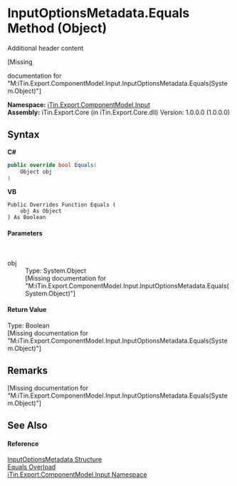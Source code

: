 # InputOptionsMetadata.Equals Method (Object)
Additional header content 

\[Missing <summary> documentation for "M:iTin.Export.ComponentModel.Input.InputOptionsMetadata.Equals(System.Object)"\]

**Namespace:**&nbsp;<a href="ecb5b195-9cf6-cd2f-1a84-5e83a0fe636f">iTin.Export.ComponentModel.Input</a><br />**Assembly:**&nbsp;iTin.Export.Core (in iTin.Export.Core.dll) Version: 1.0.0.0 (1.0.0.0)

## Syntax

**C#**<br />
``` C#
public override bool Equals(
	Object obj
)
```

**VB**<br />
``` VB
Public Overrides Function Equals ( 
	obj As Object
) As Boolean
```


#### Parameters
&nbsp;<dl><dt>obj</dt><dd>Type: System.Object<br />\[Missing <param name="obj"/> documentation for "M:iTin.Export.ComponentModel.Input.InputOptionsMetadata.Equals(System.Object)"\]</dd></dl>

#### Return Value
Type: Boolean<br />\[Missing <returns> documentation for "M:iTin.Export.ComponentModel.Input.InputOptionsMetadata.Equals(System.Object)"\]

## Remarks
\[Missing <remarks> documentation for "M:iTin.Export.ComponentModel.Input.InputOptionsMetadata.Equals(System.Object)"\]

## See Also


#### Reference
<a href="3f556533-f2b1-e5e6-2133-0399207aad93">InputOptionsMetadata Structure</a><br /><a href="70ebd923-57b4-a4af-ea60-83bbec1f76c5">Equals Overload</a><br /><a href="ecb5b195-9cf6-cd2f-1a84-5e83a0fe636f">iTin.Export.ComponentModel.Input Namespace</a><br />
